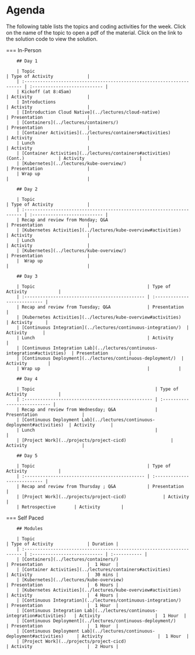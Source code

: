 # Agenda

The following table lists the topics and coding activities for the week. Click on the name of the topic to open a pdf of the material. Click on the link to the solution code to view the solution.

=== In-Person

        ## Day 1

        | Topic                                                                  | Type of Activity             |
        | :--------------------------------------------------------------------- | :--------------------------- |
        | Kickoff (at 8:45am)                                                    | Activity                     |
        | Introductions                                                          | Activity                     |
        | [Introduction Cloud Native](../lectures/cloud-native)                  | Presentation                 |
        | [Containers](../lectures/containers/)                                         | Presentation                 |
        | [Container Activities](../lectures/containers#activities)                     | Activity                     |
        | Lunch                                                                  | Activity                     |
        | [Container Activities](../lectures/containers#activities) (Cont.)             | Activity                     |
        | [Kubernetes](../lectures/kube-overview/)                                         | Presentation                 |
        | Wrap up                                                                |                              |

        ## Day 2

        | Topic                                                                  | Type of Activity             |
        | :--------------------------------------------------------------------- | :--------------------------- |
        | Recap and review from Monday; Q&A                                      | Presentation                 |
        | [Kubernetes Activities](../lectures/kube-overview#activities)                                         | Activity                     |
        | Lunch                                                                  | Activity                     |
        | [Kubernetes](../lectures/kube-overview/)                                         | Presentation                 |
        |  Wrap up                                                               |                              |

        ## Day 3

        | Topic                                           | Type of Activity            |
        | :---------------------------------------------- | :--------------------------- |
        | Recap and review from Tuesday; Q&A              | Presentation                 |
        | [Kubernetes Activities](../lectures/kube-overview#activities)                  | Activity     |
        | [Continuous Integration](../lectures/continuous-integration/)  | Activity      |
        | Lunch                                           | Activity                              |
        | [Continuous Integration Lab](../lectures/continuous-integration#activities)  | Presentation        |
        | [Continuous Deployment](../lectures/continuous-deployment/)  | Activity        |
        | Wrap up                                         |           |

        ## Day 4

        | Topic                                              | Type of Activity            |
        | :------------------------------------------------- | :--------------------------- |
        | Recap and review from Wednesday; Q&A               | Presentation                 |
        | [Continuous Deployment Lab](../lectures/continuous-deployment#activities)  | Activity      |
        | Lunch                                              |                              |
        | [Project Work](../projects/project-cicd)                 | Activity                     |

        ## Day 5

        | Topic                                           | Type of Activity            |
        | :---------------------------------------------- | :--------------------------- |
        | Recap and review from Thursday ; Q&A            | Presentation                 |
        | [Project Work](../projects/project-cicd)              | Activity                     |
        | Retrospective       | Activity        |

=== Self Paced

        ## Modules

        | Topic                                                                  | Type of Activity             | Duration |
        | :--------------------------------------------------------------------- | :--------------------------- | :----------- |
        | [Containers](../lectures/containers/)                                         | Presentation                 |  1 Hour  |
        | [Container Activities](../lectures/containers#activities)                     | Activity                     |  30 mins |
        | [Kubernetes](../lectures/kube-overview)                                         | Presentation                 |  6 Hours |
        | [Kubernetes Activities](../lectures/kube-overview#activities)                   | Activity                     |  4 Hours |
        | [Continuous Integration](../lectures/continuous-integration/)                 | Presentation                 |  1 Hour  |
        | [Continuous Integration Lab](../lectures/continuous-integration#activities)   | Activity                     |  1 Hour  |
        | [Continuous Deployment](../lectures/continuous-deployment/)                   | Presentation                 |  1 Hour  |
        | [Continuous Deployment Lab](../lectures/continuous-deployment#activities)     | Activity                     |  1 Hour  |
        | [Project Work](../projects/project-cicd)                            | Activity                     |  2 Hours |